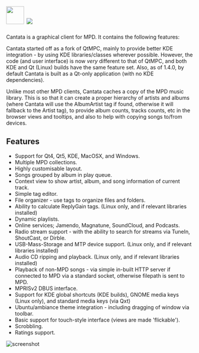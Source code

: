 # <img src="https://cdn.jsdelivr.net/gh/majkinetor/chocolatey/cantata/icon.png" width="48" height="48"/> [![](https://img.shields.io/chocolatey/v/cantata.svg?color=red&label=cantata)](https://chocolatey.org/packages/cantata)

Cantata is a graphical client for MPD. It contains the following features:

Cantata started off as a fork of QtMPC, mainly to provide better KDE integration - by using KDE libraries/classes wherever possible. However, the code (and user interface) is now *very* different to that of QtMPC, and both KDE and Qt (Linux) builds have the same feature set. Also, as of 1.4.0, by default Cantata is built as a Qt-only application (with no KDE dependencies).

Unlike most other MPD clients, Cantata caches a copy of the MPD music library. This is so that it can create a proper hierarchy of artists and albums (where Cantata will use the AlbumArtist tag if found, otherwise it will fallback to the Artist tag), to provide album counts, tracks counts, etc in the browser
views and tooltips, and also to help with copying songs to/from devices.

## Features

- Support for Qt4, Qt5, KDE, MacOSX, and Windows.
- Multiple MPD collections.
- Highly customisable layout.
- Songs grouped by album in play queue.
- Context view to show artist, album, and song information of current track.
- Simple tag editor.
- File organizer - use tags to organize files and folders.
- Ability to calculate ReplyGain tags. (Linux only, and if relevant libraries installed)
- Dynamic playlists.
- Online services; Jamendo, Magnatune, SoundCloud, and Podcasts.
- Radio stream support - with the ability to search for streams via TuneIn, ShoutCast, or Dirble.
- USB-Mass-Storage and MTP device support. (Linux only, and if relevant libraries installed)
- Audio CD ripping and playback. (Linux only, and if relevant libraries installed)
- Playback of non-MPD songs - via simple in-built HTTP server if connected to MPD via a standard socket, otherwise filepath is sent to MPD.
- MPRISv2 DBUS interface.
- Support for KDE global shortcuts (KDE builds), GNOME media keys (Linux only), and standard media keys (via Qxt)
- Ubuntu/ambiance theme integration - including dragging of window via toolbar.
- Basic support for touch-style interface (views are made 'flickable').
- Scrobbling.
- Ratings support.

![screenshot](https://rawgit.com/majkinetor/au-packages/master/cantata/screenshot.png)

